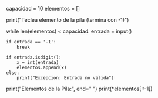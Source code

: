 capacidad = 10
elementos = []

print("Teclea elemento de la pila (termina con -1)")

while len(elementos) < capacidad:
    entrada = input()

    if entrada == '-1':
        break

    if entrada.isdigit():
        x = int(entrada)
        elementos.append(x)
    else:
        print("Excepcion: Entrada no valida")

print("Elementos de la Pila:", end=" ")
print(*elementos[::-1])
